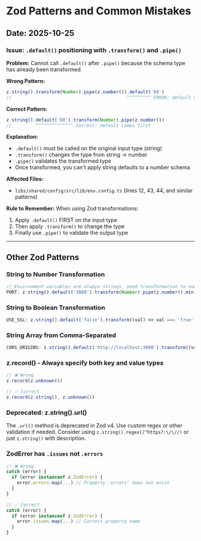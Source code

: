 # Zod Patterns and Common Mistakes

## Date: 2025-10-25

### Issue: `.default()` positioning with `.transform()` and `.pipe()`

**Problem:**
Cannot call `.default()` after `.pipe()` because the schema type has already been transformed.

**Wrong Pattern:**
```typescript
z.string().transform(Number).pipe(z.number()).default('60')
//                                           ^^^^^^^^^ ERROR: default must be before transform
```

**Correct Pattern:**
```typescript
z.string().default('60').transform(Number).pipe(z.number())
//         ^^^^^^^^^^^^^^ Correct: default comes first
```

**Explanation:**
- `.default()` must be called on the original input type (string)
- `.transform()` changes the type from string → number
- `.pipe()` validates the transformed type
- Once transformed, you can't apply string defaults to a number schema

**Affected Files:**
- `libs/shared/config/src/lib/env.config.ts` (lines 12, 43, 44, and similar patterns)

**Rule to Remember:**
When using Zod transformations:
1. Apply `.default()` FIRST on the input type
2. Then apply `.transform()` to change the type
3. Finally use `.pipe()` to validate the output type

---

## Other Zod Patterns

### String to Number Transformation
```typescript
// Environment variables are always strings, need transformation to numbers
PORT: z.string().default('3000').transform(Number).pipe(z.number().min(1).max(65535))
```

### String to Boolean Transformation
```typescript
USE_SSL: z.string().default('false').transform((val) => val === 'true').pipe(z.boolean())
```

### String Array from Comma-Separated
```typescript
CORS_ORIGINS: z.string().default('http://localhost:3000').transform((val) => val.split(',')).pipe(z.array(z.string()))
```

### z.record() - Always specify both key and value types
```typescript
// ❌ Wrong
z.record(z.unknown())

// ✅ Correct
z.record(z.string(), z.unknown())
```

### Deprecated: z.string().url()
The `.url()` method is deprecated in Zod v4. Use custom regex or other validation if needed.
Consider using `z.string().regex(/^https?:\/\//)` or just `z.string()` with description.

### ZodError has `.issues` not `.errors`
```typescript
// ❌ Wrong
catch (error) {
  if (error instanceof z.ZodError) {
    error.errors.map(...) // Property 'errors' does not exist
  }
}

// ✅ Correct
catch (error) {
  if (error instanceof z.ZodError) {
    error.issues.map(...) // Correct property name
  }
}
```
